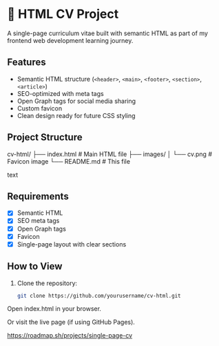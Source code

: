 # 📄 HTML CV Project

A single-page curriculum vitae built with semantic HTML as part of my frontend web development learning journey.

## Features

- Semantic HTML structure (`<header>`, `<main>`, `<footer>`, `<section>`, `<article>`)
- SEO-optimized with meta tags
- Open Graph tags for social media sharing
- Custom favicon
- Clean design ready for future CSS styling

## Project Structure
cv-html/
├── index.html # Main HTML file
├── images/
│ └── cv.png # Favicon image
└── README.md # This file

text

## Requirements

- [x] Semantic HTML
- [x] SEO meta tags
- [x] Open Graph tags
- [x] Favicon
- [x] Single-page layout with clear sections

## How to View

1. Clone the repository:
   ```bash
   git clone https://github.com/yourusername/cv-html.git
Open index.html in your browser.

Or visit the live page (if using GitHub Pages).

https://roadmap.sh/projects/single-page-cv
